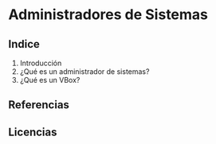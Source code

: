 # Administradores de Sistemas

## Indice

1. Introducción
2. ¿Qué es un administrador de sistemas?
3. ¿Qué es un VBox?

## Referencias

## Licencias
